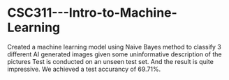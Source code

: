 # CSC311---Intro-to-Machine-Learning

Created a machine learning model using Naive Bayes method to classify 3 different AI generated images given some uninformative description of the pictures
Test is conducted on an unseen test set. And the result is quite impressive. We achieved a test accurancy of 69.71%.
